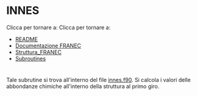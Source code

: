 # INNES
Clicca per tornare a:
Clicca per tornare a:
- [README](../../../README.md)
- [Documentazione FRANEC](../../Documentazione.md)
- [Struttura_FRANEC](../Franec_standard.md)
- [Subroutines](franec_indice_subroutines.md)
#
Tale subrutine si trova all'interno del file [innes.f90](../../../innes.f90). Si calcola i valori delle abbondanze chimiche all'interno della struttura al primo giro.